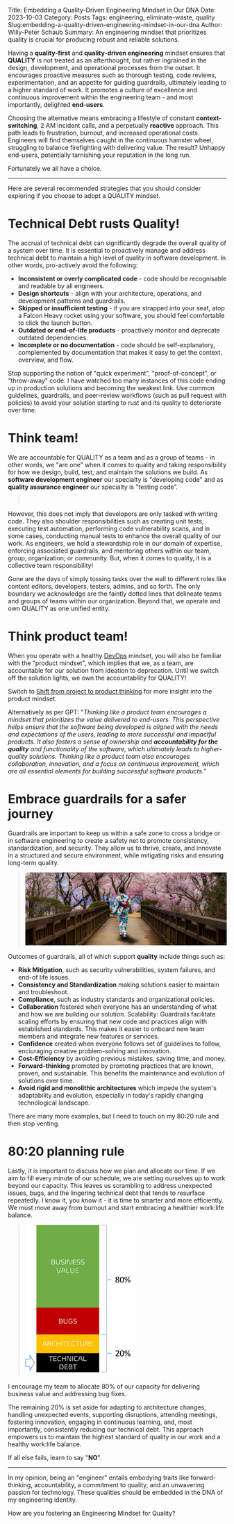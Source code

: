 Title: Embedding a Quality-Driven Engineering Mindset in Our DNA
Date: 2023-10-03
Category: Posts 
Tags: engineering, eliminate-waste, quality
Slug:embedding-a-quality-driven-engineering-mindset-in-our-dna
Author: Willy-Peter Schaub
Summary: An engineering mindset that prioritizes quality is crucial for producing robust and reliable solutions.

Having a **quality-first** and **quality-driven engineering** mindset ensures that **QUALITY** is not treated as an afterthought, but rather ingrained in the design, development, and operational processes from the outset. It encourages proactive measures such as thorough testing, code reviews, experimentation, and an appetite for guiding guardrails, ultimately leading to a higher standard of work. It promotes a culture of excellence and continuous improvement within the engineering team - and most importantly, delighted **end-users**.

Choosing the alternative means embracing a lifestyle of constant **context-switching**, 2 AM incident calls, and a perpetually **reactive** approach. This path leads to frustration, burnout, and increased operational costs. Engineers will find themselves caught in the continuous hamster wheel, struggling to balance firefighting with delivering value. The result? Unhappy end-users, potentially tarnishing your reputation in the long run.

Fortunately we all have a choice.

---

Here are several recommended strategies that you should consider exploring if you choose to adopt a QUALITY mindset.

# Technical Debt rusts Quality!

The accrual of technical debt can significantly degrade the overall quality of a system over time. It is essential to proactively manage and address technical debt to maintain a high level of quality in software development. In other words, pro-actively avoid the following:

- **Inconsistent or overly complicated code** - code should be recognisable and readable by all engineers.
- **Design shortcuts** - align with your architecture, operations, and development patterns and guardrails. 
- **Skipped or insufficient testing** - if you are strapped into your seat, atop a Falcon Heavy rocket using your software, you should feel comfortable to click the launch button.
- **Outdated or end-of-life products** - proactively monitor and deprecate outdated dependencies.
- **Incomplete or no documentation** - code should be self-explanatory, complemented by documentation that makes it easy to get the context,  overview, and flow. 

Stop supporting the notion of "quick experiment", "proof-of-concept", or "throw-away" code. I have watched too many instances of this code ending up in production solutions and becoming the weakest link. Use common guidelines, guardrails, and peer-review workflows (such as pull request with policies) to avoid your solution starting to rust and its quality to deteriorate over time.

# Think team!

We are accountable for QUALITY as a team and as a group of teams - in other words, we "are one" when it comes to quality and taking responsibility for how we design, build, test, and maintain the solutions we build. As **software development engineer** our specialty is "developing code" and as **quality assurance engineer** our specialty is "testing code”. 

> ![<SAMPLE PIC>](../images/embedding-a-quality-driven-engineering-mindset-in-our-dna-1.png) 

However, this does not imply that developers are only tasked with writing code. They also shoulder responsibilities such as creating unit tests, executing test automation, performing code vulnerability scans, and in some cases, conducting manual tests to enhance the overall quality of our work. As engineers, we hold a stewardship role in our domain of expertise, enforcing associated guardrails, and mentoring others within our team, group, organization, or community. But, when it comes to quality, it is a collective team responsibility!

Gone are the days of simply tossing tasks over the wall to different roles like content editors, developers, testers, admins, and so forth. The only boundary we acknowledge are the faintly dotted lines that delineate teams and groups of teams within our organization. Beyond that, we operate and own QUALITY as one unified entity.

# Think product team!

When you operate with a healthy [DevOps](https://www.donovanbrown.com/post/what-is-devopss) mindset, you will also be familiar with the "product mindset", which implies that we, as a team, are accountable for our solution from ideation to deprecation. Until we switch off the solution lights, we own the accountability for QUALITY!

Switch to [Shift from project to product thinking](/shift-from-project-to-product-thinking.html) for more insight into the product mindset.

Alternatively as per GPT: "_Thinking like a product team encourages a mindset that prioritizes the value delivered to end-users. This perspective helps ensure that the software being developed is aligned with the needs and expectations of the users, leading to more successful and impactful products. It also fosters a sense of ownership and **accountability for the quality** and functionality of the software, which ultimately leads to higher-quality solutions. Thinking like a product team also encourages collaboration, innovation, and a focus on continuous improvement, which are all essential elements for building successful software products._"

# Embrace guardrails for a safer journey

Guardrails are important to keep us within a safe zone to cross a bridge or in software engineering to create a safety net to promote consistency, standardization, and security. They allow us to thrive, create, and innovate in a structured and secure environment, while mitigating risks and ensuring long-term quality.

> ![<SAMPLE PIC>](../images/embedding-a-quality-driven-engineering-mindset-in-our-dna-2.png)

Outcomes of guardrails, all of which support **quality** include things such as:

- **Risk Mitigation**, such as security vulnerabilities, system failures, and end-of life issues.
- **Consistency and Standardization** making solutions easier to maintain and troubleshoot.
- **Compliance**, such as industry standards and organizational policies.
- **Collaboration** fostered when everyone has an understanding of what and how we are building our solution.
Scalability: Guardrails facilitate scaling efforts by ensuring that new code and practices align with established standards. This makes it easier to onboard new team members and integrate new features or services.
- **Confidence** created when everyone follows set of guidelines to follow, enciuraging creative problem-solving and innovation.
- **Cost-Efficiency** by avoiding previous mistakes, saving time, and money.
- **Forward-thinking** promoted by promoting practices that are known, proven, and sustainable. This benefits the maintenance and evolution of solutions over time.
- **Avoid rigid and monolithic architectures** which impede the system's adaptability and evolution, especially in today's rapidly changing technological landscape. 

There are many more examples, but I need to touch on my 80:20 rule and then stop venting.

# 80:20 planning rule

Lastly, it is important to discuss how we plan and allocate our time. If we aim to fill every minute of our schedule, we are setting ourselves up to work beyond our capacity. This leaves us scrambling to address unexpected issues, bugs, and the lingering technical debt that tends to resurface repeatedly. I know it, you know it - it is time to smarter and more efficiently. We must move away from burnout and start embracing a healthier work:life balance.  

> ![<SAMPLE PIC>](../images/embedding-a-quality-driven-engineering-mindset-in-our-dna-3.png) 

I encourage my team to allocate 80% of our capacity for delivering business value and addressing bug fixes. 

The remaining 20% is set aside for adapting to architecture changes, handling unexpected events, supporting disruptions, attending meetings, fostering innovation, engaging in continuous learning, and, most importantly, consistently reducing our technical debt. This approach empowers us to maintain the highest standard of quality in our work and a healthy work:life balance.

If all else fails, learn to say "**NO**".

---

In my opinion, being an "engineer" entails embodying traits like forward-thinking, accountability, a commitment to quality, and an unwavering passion for technology. These qualities should be embedded in the DNA of my engineering identity.

How are you fostering an Engineering Mindset for Quality?


